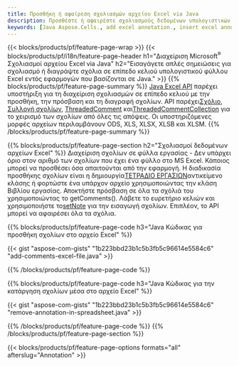 ```yaml
---
title: Προσθήκη ή αφαίρεση σχολιασμών αρχείου Excel via Java
description: Προσθέστε ή αφαιρέστε σχολιασμούς δεδομένων υπολογιστικών φύλλων Excel και OpenOffice με τη βιβλιοθήκη Java.
keywords: [Java Aspose.Cells., add excel annotation., insert excel annotation., access excel annotation., remove excel annotation., delete excel annotation., add annotation in excel., insert annotation in excel., access annotation in excel., remove annotation in excel., delete annotation in excel]
---
```

{{< blocks/products/pf/feature-page-wrap >}}
{{< blocks/products/pf/i18n/feature-page-header h1="Διαχείριση Microsoft<sup>&reg;</sup> Σχολιασμοί αρχείου Excel via Java" h2="Εισαγάγετε απλές σημειώσεις για σχολιασμό ή διαγράψτε σχόλια σε επίπεδο κελιού υπολογιστικού φύλλου Excel εντός εφαρμογών που βασίζονται σε Java." >}}
{{% blocks/products/pf/feature-page-summary %}}
[Java Excel API](/cells/el/java/) παρέχει υποστήριξη για τη διαχείριση σχολιασμών σε επίπεδο κελιού με την προσθήκη, την πρόσβαση και τη διαγραφή σχολίων. API παρέχει[Σχόλιο](https://reference.aspose.com/cells/java/com.aspose.cells/Comment), [Συλλογή σχολίων](https://reference.aspose.com/cells/java/com.aspose.cells/CommentCollection), [ThreadedComment](https://reference.aspose.com/cells/java/com.aspose.cells/ThreadedComment) και[ThreadedCommentCollection](https://reference.aspose.com/cells/java/com.aspose.cells/ThreadedCommentCollection) για το χειρισμό των σχολίων από όλες τις απόψεις.
Οι υποστηριζόμενες μορφές αρχείων περιλαμβάνουν ODS, XLS, XLSX, XLSB και XLSM.
{{% /blocks/products/pf/feature-page-summary %}}

{{% blocks/products/pf/feature-page-section h2="Σχολιασμοί δεδομένων αρχείων Excel" %}}
 Διαχείριση σχολίων σε φύλλα εργασίας - Δεν υπάρχει όριο στον αριθμό των σχολίων που έχει ένα φύλλο στο MS Excel. Κάποιος μπορεί να προσθέσει όσα απαιτούνται από την εφαρμογή. Η διαδικασία προσθήκης σχολίων είναι η δημιουργία[ΤΕΤΡΑΔΙΟ ΕΡΓΑΣΙΩΝ](https://reference.aspose.com/cells/java/com.aspose.cells/Workbook)αντικείμενο κλάσης ή φορτώστε ένα υπάρχον αρχείο χρησιμοποιώντας την κλάση Βιβλίου εργασίας. Αποκτήστε πρόσβαση σε όλα τα σχόλιά του χρησιμοποιώντας το getComments(). Λάβετε το ευρετήριο κελιών και χρησιμοποιήστε το[setNote](https://reference.aspose.com/cells/java/com.aspose.cells/comment#Note) για την εισαγωγή σχολίων. Επιπλέον, το API μπορεί να αφαιρέσει όλα τα σχόλια.

{{% blocks/products/pf/feature-page-code h3="Java Κώδικας για προσθήκη σχολίων στο αρχείο Excel" %}}

{{< gist "aspose-com-gists" "1b223bbd23b1c5b3fb5c96614e5584c6" "add-comments-excel-file.java" >}}

{{% /blocks/products/pf/feature-page-code %}}

{{% blocks/products/pf/feature-page-code h3="Java Κώδικας για την κατάργηση σχολίων μέσα στο αρχείο Excel" %}}

{{< gist "aspose-com-gists" "1b223bbd23b1c5b3fb5c96614e5584c6" "remove-annotation-in-spreadsheet.java" >}}

{{% /blocks/products/pf/feature-page-code %}}
{{% /blocks/products/pf/feature-page-section %}}

{{< blocks/products/pf/feature-page-options formats="all" afterslug="Annotation" >}}
